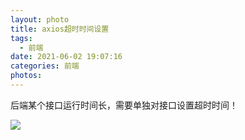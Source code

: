 ```yaml
---
layout: photo
title: axios超时时间设置
tags:
  - 前端
date: 2021-06-02 19:07:16
categories: 前端
photos:
---
```

后端某个接口运行时间长，需要单独对接口设置超时时间！
<!--more-->

<img src="/image/">

